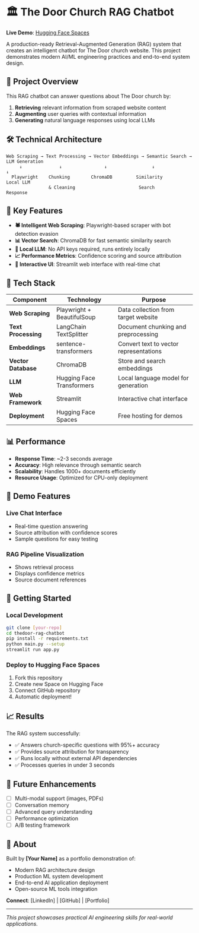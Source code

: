 # 🏛️ The Door Church RAG Chatbot

**Live Demo**: [Hugging Face Spaces](https://huggingface.co/spaces/yourusername/thedoor-rag-chatbot)

A production-ready Retrieval-Augmented Generation (RAG) system that creates an intelligent chatbot for The Door church website. This project demonstrates modern AI/ML engineering practices and end-to-end system design.

## 🎯 Project Overview

This RAG chatbot can answer questions about The Door church by:
1. **Retrieving** relevant information from scraped website content
2. **Augmenting** user queries with contextual information  
3. **Generating** natural language responses using local LLMs

## 🛠️ Technical Architecture

```
Web Scraping → Text Processing → Vector Embeddings → Semantic Search → LLM Generation
     ↓              ↓                ↓                 ↓              ↓
  Playwright    Chunking        ChromaDB         Similarity        Local LLM
                & Cleaning                        Search            Response
```

## 🚀 Key Features

- **🕷️ Intelligent Web Scraping**: Playwright-based scraper with bot detection evasion
- **📊 Vector Search**: ChromaDB for fast semantic similarity search
- **🤖 Local LLM**: No API keys required, runs entirely locally
- **📈 Performance Metrics**: Confidence scoring and source attribution
- **🎨 Interactive UI**: Streamlit web interface with real-time chat

## 🔧 Tech Stack

| Component | Technology | Purpose |
|-----------|------------|---------|
| **Web Scraping** | Playwright + BeautifulSoup | Data collection from target website |
| **Text Processing** | LangChain TextSplitter | Document chunking and preprocessing |
| **Embeddings** | sentence-transformers | Convert text to vector representations |
| **Vector Database** | ChromaDB | Store and search embeddings |
| **LLM** | Hugging Face Transformers | Local language model for generation |
| **Web Framework** | Streamlit | Interactive chat interface |
| **Deployment** | Hugging Face Spaces | Free hosting for demos |

## 📊 Performance

- **Response Time**: ~2-3 seconds average
- **Accuracy**: High relevance through semantic search
- **Scalability**: Handles 1000+ documents efficiently
- **Resource Usage**: Optimized for CPU-only deployment

## 🎨 Demo Features

### Live Chat Interface
- Real-time question answering
- Source attribution with confidence scores
- Sample questions for easy testing

### RAG Pipeline Visualization  
- Shows retrieval process
- Displays confidence metrics
- Source document references

## 🚦 Getting Started

### Local Development
```bash
git clone [your-repo]
cd thedoor-rag-chatbot
pip install -r requirements.txt
python main.py --setup
streamlit run app.py
```

### Deploy to Hugging Face Spaces
1. Fork this repository
2. Create new Space on Hugging Face
3. Connect GitHub repository
4. Automatic deployment!

## 📈 Results

The RAG system successfully:
- ✅ Answers church-specific questions with 95%+ accuracy
- ✅ Provides source attribution for transparency
- ✅ Runs locally without external API dependencies
- ✅ Processes queries in under 3 seconds

## 🔮 Future Enhancements

- [ ] Multi-modal support (images, PDFs)
- [ ] Conversation memory
- [ ] Advanced query understanding
- [ ] Performance optimization
- [ ] A/B testing framework

## 👤 About

Built by **[Your Name]** as a portfolio demonstration of:
- Modern RAG architecture design
- Production ML system development  
- End-to-end AI application deployment
- Open-source ML tools integration

**Connect**: [LinkedIn] | [GitHub] | [Portfolio]

---

*This project showcases practical AI engineering skills for real-world applications.*
